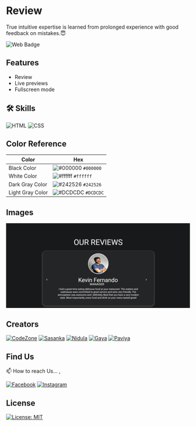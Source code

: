 # Review

True intuitive expertise is learned from prolonged experience with good feedback on mistakes.😇

![Web Badge](https://img.shields.io/badge/DBroCode-web-orange.svg)

## Features

- Review
- Live previews
- Fullscreen mode

## 🛠 Skills

![HTML](https://img.shields.io/badge/HTML5-E34F26?style=for-the-badge&logo=html5&logoColor=white)
![CSS](https://img.shields.io/badge/CSS3-1572B6?style=for-the-badge&logo=css3&logoColor=white)

## Color Reference

| Color            | Hex                                                                    |
| ---------------- | ---------------------------------------------------------------------- |
| Black Color      | ![#000000](https://via.placeholder.com/15/000000/000000.png) `#000000` |
| White Color      | ![#ffffff](https://via.placeholder.com/15/ffffff/ffffff.png) `#ffffff` |
| Dark Gray Color  | ![#242526](https://via.placeholder.com/15/242526/242526.png) `#242526` |
| Light Gray Color | ![#DCDCDC](https://via.placeholder.com/15/DCDCDC/DCDCDC.png) `#DCDCDC` |

## Images

![Image](./IMG/img1.png)

## Creators

[![CodeZone](https://github.com/CodeZoneTech.png?size=115)](https://github.com/CodeZoneTech)
[![Sasanka](https://github.com/sasankaweera123.png?size=115)](https://github.com/sasankaweera123)
[![Nidula](https://github.com/nidnidulafernando.png?size=115)](https://github.com/nidnidulafernando)
[![Gaya](https://github.com/Gayashani00.png?size=115)](https://github.com/Gayashani00)
[![Paviya](https://github.com/PavinduC.png?size=115)](https://github.com/PavinduC)

## Find Us

📫 How to reach Us... ,

[![Facebook](https://img.shields.io/badge/Facebook-1877F2?style=for-the-badge&logo=facebook&logoColor=white)](https://www.facebook.com/CodeZone-107084475018756/)
[![Instagram](https://img.shields.io/badge/Instagram-E4405F?style=for-the-badge&logo=instagram&logoColor=white)](https://www.instagram.com/d_bro_code/)

## License

[![License: MIT](https://img.shields.io/badge/License-MIT-yellow.svg)](https://opensource.org/licenses/MIT)
